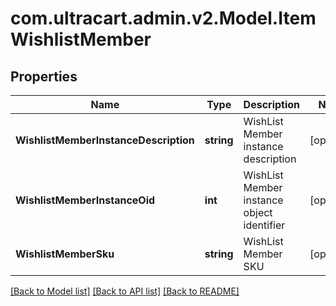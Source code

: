 
# com.ultracart.admin.v2.Model.ItemWishlistMember

## Properties

Name | Type | Description | Notes
------------ | ------------- | ------------- | -------------
**WishlistMemberInstanceDescription** | **string** | WishList Member instance description | [optional] 
**WishlistMemberInstanceOid** | **int** | WishList Member instance object identifier | [optional] 
**WishlistMemberSku** | **string** | WishList Member SKU | [optional] 

[[Back to Model list]](../README.md#documentation-for-models)
[[Back to API list]](../README.md#documentation-for-api-endpoints)
[[Back to README]](../README.md)


